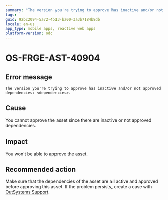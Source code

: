 ```yaml
---
summary: "The version you're trying to approve has inactive and/or not approved dependencies: <dependencies>."
tags: 
guid: 92bc2094-5a72-4b13-ba00-3a3b7184b8db
locale: en-us
app_type: mobile apps, reactive web apps
platform-version: odc
---
```


# OS-FRGE-AST-40904

## Error message

`The version you're trying to approve has inactive and/or not approved dependencies: <dependencies>.`

## Cause

You cannot approve the asset since there are inactive or not approved dependencies.

## Impact

You won't be able to approve the asset.

## Recommended action

Make sure that the dependencies of the asset are all active and approved before approving this asset.
If the problem persists, create a case with [OutSystems Support](https://www.outsystems.com/support/portal/open-support-case?ErrorCode=OS-FRGE-AST-40904).
